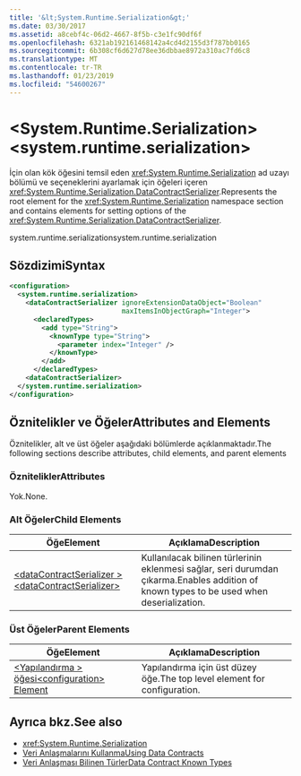 ```yaml
---
title: '&lt;System.Runtime.Serialization&gt;'
ms.date: 03/30/2017
ms.assetid: a8cebf4c-06d2-4667-8f5b-c3e1fc90df6f
ms.openlocfilehash: 6321ab192161468142a4cd4d2155d3f787bb0165
ms.sourcegitcommit: 6b308cf6d627d78ee36dbbae8972a310ac7fd6c8
ms.translationtype: MT
ms.contentlocale: tr-TR
ms.lasthandoff: 01/23/2019
ms.locfileid: "54600267"
---
```

# <a name="ltsystemruntimeserializationgt"></a><span data-ttu-id="6a2b2-102">&lt;System.Runtime.Serialization&gt;</span><span class="sxs-lookup"><span data-stu-id="6a2b2-102">&lt;system.runtime.serialization&gt;</span></span>
<span data-ttu-id="6a2b2-103">İçin olan kök öğesini temsil eden <xref:System.Runtime.Serialization> ad uzayı bölümü ve seçeneklerini ayarlamak için öğeleri içeren <xref:System.Runtime.Serialization.DataContractSerializer>.</span><span class="sxs-lookup"><span data-stu-id="6a2b2-103">Represents the root element for the <xref:System.Runtime.Serialization> namespace section and contains elements for setting options of the <xref:System.Runtime.Serialization.DataContractSerializer>.</span></span>  
  
 <span data-ttu-id="6a2b2-104">system.runtime.serialization</span><span class="sxs-lookup"><span data-stu-id="6a2b2-104">system.runtime.serialization</span></span>  
  
## <a name="syntax"></a><span data-ttu-id="6a2b2-105">Sözdizimi</span><span class="sxs-lookup"><span data-stu-id="6a2b2-105">Syntax</span></span>  
  
```xml  
<configuration>
  <system.runtime.serialization>
    <dataContractSerializer ignoreExtensionDataObject="Boolean"
                            maxItemsInObjectGraph="Integer">
      <declaredTypes>
        <add type="String">
          <knownType type="String">
            <parameter index="Integer" />
          </knownType>
        </add>
      </declaredTypes>
    <dataContractSerializer>
  </system.runtime.serialization>
</configuration>
```  
  
## <a name="attributes-and-elements"></a><span data-ttu-id="6a2b2-106">Öznitelikler ve Öğeler</span><span class="sxs-lookup"><span data-stu-id="6a2b2-106">Attributes and Elements</span></span>  
 <span data-ttu-id="6a2b2-107">Öznitelikler, alt ve üst öğeler aşağıdaki bölümlerde açıklanmaktadır.</span><span class="sxs-lookup"><span data-stu-id="6a2b2-107">The following sections describe attributes, child elements, and parent elements</span></span>  
  
### <a name="attributes"></a><span data-ttu-id="6a2b2-108">Öznitelikler</span><span class="sxs-lookup"><span data-stu-id="6a2b2-108">Attributes</span></span>  
 <span data-ttu-id="6a2b2-109">Yok.</span><span class="sxs-lookup"><span data-stu-id="6a2b2-109">None.</span></span>  
  
### <a name="child-elements"></a><span data-ttu-id="6a2b2-110">Alt Öğeler</span><span class="sxs-lookup"><span data-stu-id="6a2b2-110">Child Elements</span></span>  
  
|<span data-ttu-id="6a2b2-111">Öğe</span><span class="sxs-lookup"><span data-stu-id="6a2b2-111">Element</span></span>|<span data-ttu-id="6a2b2-112">Açıklama</span><span class="sxs-lookup"><span data-stu-id="6a2b2-112">Description</span></span>|  
|-------------|-----------------|  
|[<span data-ttu-id="6a2b2-113">\<dataContractSerializer ></span><span class="sxs-lookup"><span data-stu-id="6a2b2-113">\<dataContractSerializer></span></span>](../../../../../docs/framework/configure-apps/file-schema/wcf/datacontractserializer-of-system-runtime-serialization.md)|<span data-ttu-id="6a2b2-114">Kullanılacak bilinen türlerinin eklenmesi sağlar, seri durumdan çıkarma.</span><span class="sxs-lookup"><span data-stu-id="6a2b2-114">Enables addition of known types to be used when deserialization.</span></span>|  
  
### <a name="parent-elements"></a><span data-ttu-id="6a2b2-115">Üst Öğeler</span><span class="sxs-lookup"><span data-stu-id="6a2b2-115">Parent Elements</span></span>  
  
|<span data-ttu-id="6a2b2-116">Öğe</span><span class="sxs-lookup"><span data-stu-id="6a2b2-116">Element</span></span>|<span data-ttu-id="6a2b2-117">Açıklama</span><span class="sxs-lookup"><span data-stu-id="6a2b2-117">Description</span></span>|  
|-------------|-----------------|  
|[<span data-ttu-id="6a2b2-118">\<Yapılandırma > öğesi</span><span class="sxs-lookup"><span data-stu-id="6a2b2-118">\<configuration> Element</span></span>](../../../../../docs/framework/configure-apps/file-schema/configuration-element.md)|<span data-ttu-id="6a2b2-119">Yapılandırma için üst düzey öğe.</span><span class="sxs-lookup"><span data-stu-id="6a2b2-119">The top level element for configuration.</span></span>|  
  
## <a name="see-also"></a><span data-ttu-id="6a2b2-120">Ayrıca bkz.</span><span class="sxs-lookup"><span data-stu-id="6a2b2-120">See also</span></span>
- <xref:System.Runtime.Serialization>
- [<span data-ttu-id="6a2b2-121">Veri Anlaşmalarını Kullanma</span><span class="sxs-lookup"><span data-stu-id="6a2b2-121">Using Data Contracts</span></span>](../../../../../docs/framework/wcf/feature-details/using-data-contracts.md)
- [<span data-ttu-id="6a2b2-122">Veri Anlaşması Bilinen Türler</span><span class="sxs-lookup"><span data-stu-id="6a2b2-122">Data Contract Known Types</span></span>](../../../../../docs/framework/wcf/feature-details/data-contract-known-types.md)
